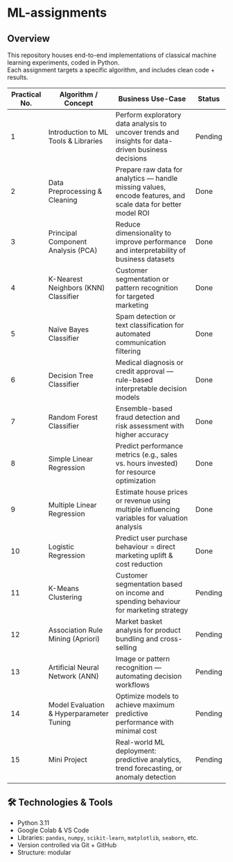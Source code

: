 # ML-assignments

## Overview  
This repository houses end-to-end implementations of classical machine learning experiments, coded in Python.  
Each assignment targets a specific algorithm, and includes clean code + results.  

| Practical No. | Algorithm / Concept                      | Business Use-Case                                                                                            | Status    |
| ------------- | ---------------------------------------- | ------------------------------------------------------------------------------------------------------------ | --------- |
| 1             | Introduction to ML Tools & Libraries     | Perform exploratory data analysis to uncover trends and insights for data-driven business decisions          | Pending   |
| 2             | Data Preprocessing & Cleaning            | Prepare raw data for analytics — handle missing values, encode features, and scale data for better model ROI | Done      |
| 3             | Principal Component Analysis (PCA)       | Reduce dimensionality to improve performance and interpretability of business datasets                       | Done      |
| 4             | K-Nearest Neighbors (KNN) Classifier     | Customer segmentation or pattern recognition for targeted marketing                                          | Done      |
| 5             | Naïve Bayes Classifier                   | Spam detection or text classification for automated communication filtering                                  | Done      |
| 6             | Decision Tree Classifier                 | Medical diagnosis or credit approval — rule-based interpretable decision models                              | Done      |
| 7             | Random Forest Classifier                 | Ensemble-based fraud detection and risk assessment with higher accuracy                                      | Done      |
| 8             | Simple Linear Regression                 | Predict performance metrics (e.g., sales vs. hours invested) for resource optimization                       | Done      |
| 9             | Multiple Linear Regression               | Estimate house prices or revenue using multiple influencing variables for valuation analysis                 | Done      |
| 10            | Logistic Regression                      | Predict user purchase behaviour = direct marketing uplift & cost reduction                                   | Done      |
| 11            | K-Means Clustering                       | Customer segmentation based on income and spending behaviour for marketing strategy                          | Pending   |
| 12            | Association Rule Mining (Apriori)        | Market basket analysis for product bundling and cross-selling                                                | Pending   |
| 13            | Artificial Neural Network (ANN)          | Image or pattern recognition — automating decision workflows                                                 | Pending   |
| 14            | Model Evaluation & Hyperparameter Tuning | Optimize models to achieve maximum predictive performance with minimal cost                                  | Pending   |
| 15            | Mini Project                             | Real-world ML deployment: predictive analytics, trend forecasting, or anomaly detection                      | Pending   |

## 🛠️ Technologies & Tools  
- Python 3.11
- Google Colab & VS Code  
- Libraries: `pandas`, `numpy`, `scikit-learn`, `matplotlib`, `seaborn`, etc.
- Version controlled via Git + GitHub
- Structure: modular
